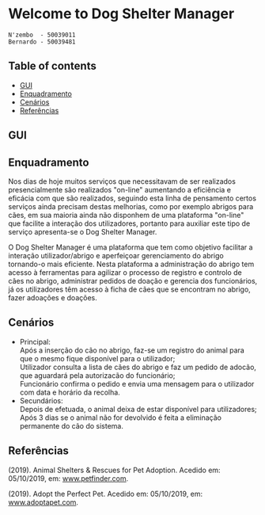 # Welcome to Dog Shelter Manager

	N'zembo  - 50039011
	Bernardo - 50039481
	
## Table of contents
* [GUI](#GUI)
* [Enquadramento](#Enquadramento)
* [Cenários](#Cenários)
* [Referências](#Referências)	
	 


## GUI


## Enquadramento

Nos dias de hoje muitos serviços que necessitavam de ser realizados presencialmente são realizados "on-line" aumentando a eficiência e eficácia com que são realizados, seguindo esta linha de pensamento certos serviços ainda precisam destas melhorias, como por exemplo abrigos para cães, em sua maioria ainda não disponhem de uma plataforma "on-line" que facilite a interação dos utilizadores, portanto para auxiliar este tipo de serviço apresenta-se o Dog Shelter Manager.
	
O Dog Shelter Manager é uma plataforma que tem como objetivo facilitar a interação utilizador/abrigo e aperfeiçoar  gerenciamento do abrigo tornando-o mais eficiente. Nesta plataforma a administração do abrigo tem acesso à ferramentas para agilizar o processo de registro e controlo de cães no abrigo, administrar pedidos de doação e gerencia dos funcionários, já os utilizadores têm acesso à ficha de cães que se encontram no abrigo, fazer adoações e doações.



## Cenários
* Principal:<br>Após a inserção do cão no abrigo, faz-se um registro do animal para que o mesmo fique disponível para o utilizador;
	    <br>Utilizador consulta a lista de cães do abrigo e faz um pedido de adocão, que aguardará pela autorizacão do funcionário;
            <br>Funcionário confirma o pedido e envia uma mensagem para o utilizador com data e horário da recolha.
* Secundários:<br> Depois de efetuada, o animal deixa de estar disponível para utilizadores;
	      <br>Após 3 dias se o animal não for devolvido é feita a eliminação permanente do cão do sistema.

## Referências
(2019). Animal Shelters & Rescues for Pet Adoption. Acedido em: 05/10/2019, em: www.petfinder.com.

(2019). Adopt the Perfect Pet. Acedido em: 05/10/2019, em: www.adoptapet.com.















